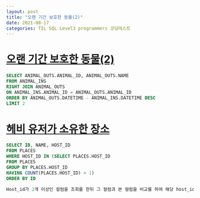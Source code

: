 ```yaml
---
layout: post
title: "오랜 기간 보호한 동물(2)"
date: 2021-08-17
categories: TIL SQL Level3 programmers 코딩테스트
---
```


# [오랜 기간 보호한 동물(2)](https://programmers.co.kr/learn/courses/30/lessons/59411)

```sql
SELECT ANIMAL_OUTS.ANIMAL_ID, ANIMAL_OUTS.NAME
FROM ANIMAL_INS
RIGHT JOIN ANIMAL_OUTS
ON ANIMAL_INS.ANIMAL_ID = ANIMAL_OUTS.ANIMAL_ID
ORDER BY ANIMAL_OUTS.DATETIME - ANIMAL_INS.DATETIME DESC
LIMIT 2
```

# [헤비 유저가 소유한 장소](https://programmers.co.kr/learn/courses/30/lessons/77487)

```sql
SELECT ID, NAME, HOST_ID
FROM PLACES
WHERE HOST_ID IN (SELECT PLACES.HOST_ID
FROM PLACES
GROUP BY PLACES.HOST_ID
HAVING COUNT(PLACES.HOST_ID) > 1)
ORDER BY ID

Host_id가 2개 이상인 컬럼을 조회를 한뒤 그 컬럼과 본 컬럼을 비교를 하여 해당 host_id를 조회
```
